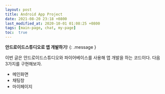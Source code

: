 ```yaml
---
layout: post
title: Android App Project
date: 2021-08-20 23:18 +0800
last_modified_at: 2020-10-01 01:08:25 +0800
tags: [main-page, chat, my-page]
toc:  true
---
```

**안드로이드스튜디오로 앱 개발하기**!
{: .message }

이번 글은 안드로이드스튜디오와 파이어베이스를 사용해 앱 개발을 하는 코드이다.
다음 3가지를 구현해보자.

- 메인화면
- 채팅창
- 마이페이지
